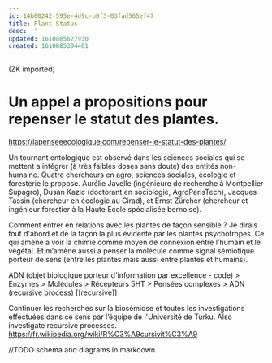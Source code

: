```yaml
---
id: 14b00242-595e-4d9c-b0f3-03fad565ef47
title: Plant Status
desc: ''
updated: 1610885627930
created: 1610885304401
---
```


(ZK imported)


# Un appel a propositions pour repenser le statut des plantes.

https://lapenseeecologique.com/repenser-le-statut-des-plantes/

Un tournant ontologique est observé dans les sciences sociales qui se mettent a intégrer (à très faibles doses sans doute) des entités non-humaine.
Quatre chercheurs en agro, sciences sociales, écologie et foresterie le propose.
Aurélie Javelle (ingénieure de recherche à Montpellier Supagro), Dusan Kazic (doctorant en sociologie, AgroParisTech), Jacques Tassin (chercheur en écologie au Cirad), et Ernst Zürcher (chercheur et ingénieur forestier à la Haute École spécialisée bernoise).


Comment entrer en relations avec les plantes de façon sensible ?
Je dirais tout d'abord et de la façon la plus évidente par les plantes psychotropes. Ce qui amène a voir la chimie comme moyen de connexion entre l'humain et le végétal. Et m’amène aussi a penser la molécule comme signal sémiotique porteur de sens (entre les plantes mais aussi entre plantes et humains).

ADN (objet biologique porteur d'information par excellence - code) > Enzymes > Molécules > Récepteurs 5HT > Pensées complexes > ADN (recursive process) [[recursive]]

Continuer les recherches sur la biosémiose et toutes les investigations effectuées dans ce sens par l’équipe de l'Université de Turku.
Also investigate recursive processes. https://fr.wikipedia.org/wiki/R%C3%A9cursivit%C3%A9

//TODO schema and diagrams in markdown

